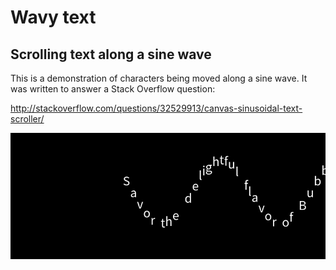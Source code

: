 # Wavy text

## Scrolling text along a sine wave

This is a demonstration of characters being moved along a sine wave. It
was written to answer a Stack Overflow question:

http://stackoverflow.com/questions/32529913/canvas-sinusoidal-text-scroller/

![Scrolling text along a sine wave](https://github.com/michaellaszlo/wavy-text/blob/master/screenshot.png)
